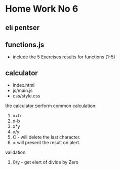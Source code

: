 # Home Work No 6
## eli pentser

## functions.js

- include the 5 Exercises results for functions (1-5)

## calculator 

- index.html
- js/main.js
- css/style.css

the calculator פerform common calculation:
1) x+b
2) x-b
3) x*y
4) x/y
5) C - will delete the last character.
6) = will present the result on alert.

validation:
1) 0/y - get elert of divide by Zero






